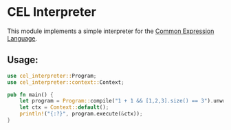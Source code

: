 # CEL Interpreter

This module implements a simple interpreter for the [Common Expression Language](https://github.com/google/cel-spec).

## Usage:

```rust
use cel_interpreter::Program;
use cel_interpreter::context::Context;

pub fn main() {
    let program = Program::compile("1 + 1 && [1,2,3].size() == 3").unwrap();
    let ctx = Context::default();
    println!("{:?}", program.execute(&ctx));
}
```
